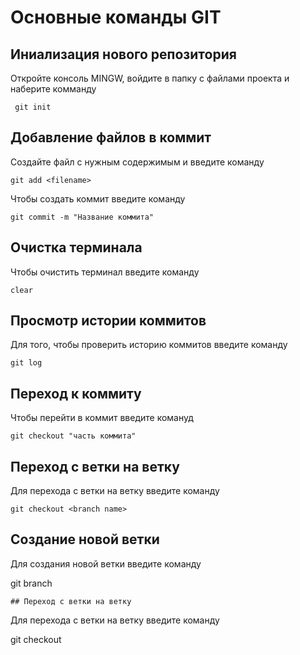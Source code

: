 # Основные команды GIT

## Иниализация нового репозитория 

Откройте консоль MINGW, войдите в папку с файлами проекта и наберите комманду 
```
 git init
```

## Добавление файлов в коммит

Создайте файл с нужным содержимым и введите команду
```
git add <filename>
```
Чтобы создать коммит введите команду
```
git commit -m "Название коммита"
```
## Очистка терминала 

Чтобы очистить терминал введите команду
```
clear
```

## Просмотр истории коммитов 

Для того, чтобы проверить историю коммитов введите команду
```
git log
```
## Переход к коммиту 

Чтобы перейти в коммит введите комануд
```
git checkout "часть коммита"
```

## Переход с ветки на ветку 

Для перехода с ветки на ветку введите команду 
```
git checkout <branch name>
```

##  Создание новой ветки
Для создания новой ветки введите команду

git branch <branch name>
```
## Переход с ветки на ветку 
```
Для перехода с ветки на ветку введите команду

git checkout <branch name>
```
